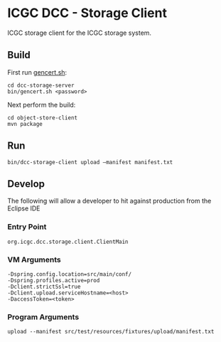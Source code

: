 ICGC DCC - Storage Client
===

ICGC storage client for the ICGC storage system. 

Build
---

First run [gencert.sh](../dcc-storage-server/bin/gencert.sh):

```
cd dcc-storage-server
bin/gencert.sh <password>
```

Next perform the build:

```
cd object-store-client
mvn package
```

Run
---

```
bin/dcc-storage-client upload —manifest manifest.txt
```

Develop
---

The following will allow a developer to hit against production from the Eclipse IDE

### Entry Point

```
org.icgc.dcc.storage.client.ClientMain
```

### VM Arguments

```
-Dspring.config.location=src/main/conf/
-Dspring.profiles.active=prod
-Dclient.strictSsl=true
-Dclient.upload.serviceHostname=<host>
-DaccessToken=<token>
```

### Program Arguments

```
upload --manifest src/test/resources/fixtures/upload/manifest.txt
```


